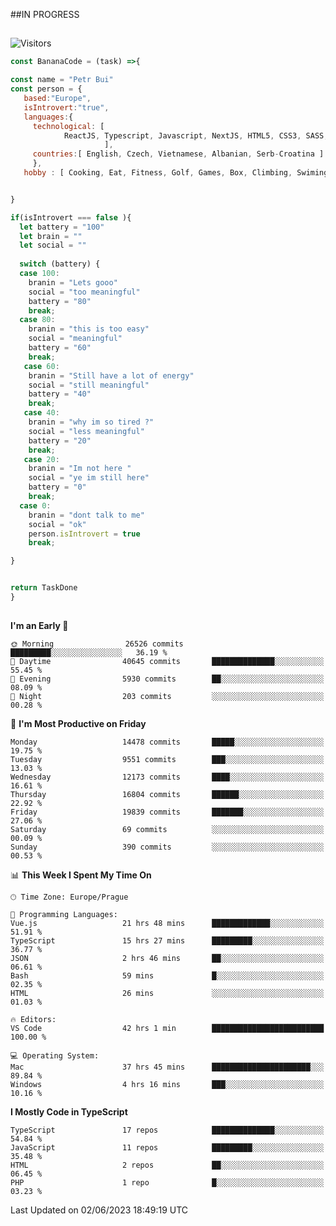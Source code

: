 ##IN PROGRESS
##
![Visitors](https://komarev.com/ghpvc/?username=petrbui&style=for-the-badge&label=Visitors+👀)
```Javascript
const BananaCode = (task) =>{

const name = "Petr Bui"
const person = {
   based:"Europe",
   isIntrovert:"true",
   languages:{
     technological: [ 
            ReactJS, Typescript, Javascript, NextJS, HTML5, CSS3, SASS, Redux, Node, Storybook, Styled-Component
                     ],
     countries:[ English, Czech, Vietnamese, Albanian, Serb-Croatina ]
     },
   hobby : [ Cooking, Eat, Fitness, Golf, Games, Box, Climbing, Swiming],


}

if(isIntrovert === false ){
  let battery = "100"
  let brain = ""
  let social = ""
  
  switch (battery) {
  case 100:
    branin = "Lets gooo"
    social = "too meaningful"
    battery = "80"
    break;
  case 80:
    branin = "this is too easy"
    social = "meaningful"
    battery = "60"
    break;
   case 60:
    branin = "Still have a lot of energy"
    social = "still meaningful"
    battery = "40"
    break;
   case 40:
    branin = "why im so tired ?"
    social = "less meaningful"
    battery = "20"
    break;
   case 20:
    branin = "Im not here "
    social = "ye im still here"
    battery = "0"
    break;
  case 0:
    branin = "dont talk to me"
    social = "ok"
    person.isIntrovert = true
    break;

}


return TaskDone
}
```



##
<!--
[![My GitHub stats](https://github-readme-stats.vercel.app/api?username=petrbui&theme=github_dark)](https://github.com/anuraghazra/github-readme-stats)

[![My wakatime stats](https://github-readme-stats.vercel.app/api/wakatime?username=petrbui&theme=github_dark)](https://github.com/anuraghazra/github-readme-stats)
-->
<!--START_SECTION:waka-->
**I'm an Early 🐤** 

```text
🌞 Morning                26526 commits       █████████░░░░░░░░░░░░░░░░   36.19 % 
🌆 Daytime                40645 commits       ██████████████░░░░░░░░░░░   55.45 % 
🌃 Evening                5930 commits        ██░░░░░░░░░░░░░░░░░░░░░░░   08.09 % 
🌙 Night                  203 commits         ░░░░░░░░░░░░░░░░░░░░░░░░░   00.28 % 
```
📅 **I'm Most Productive on Friday** 

```text
Monday                   14478 commits       █████░░░░░░░░░░░░░░░░░░░░   19.75 % 
Tuesday                  9551 commits        ███░░░░░░░░░░░░░░░░░░░░░░   13.03 % 
Wednesday                12173 commits       ████░░░░░░░░░░░░░░░░░░░░░   16.61 % 
Thursday                 16804 commits       ██████░░░░░░░░░░░░░░░░░░░   22.92 % 
Friday                   19839 commits       ███████░░░░░░░░░░░░░░░░░░   27.06 % 
Saturday                 69 commits          ░░░░░░░░░░░░░░░░░░░░░░░░░   00.09 % 
Sunday                   390 commits         ░░░░░░░░░░░░░░░░░░░░░░░░░   00.53 % 
```


📊 **This Week I Spent My Time On** 

```text
🕑︎ Time Zone: Europe/Prague

💬 Programming Languages: 
Vue.js                   21 hrs 48 mins      █████████████░░░░░░░░░░░░   51.91 % 
TypeScript               15 hrs 27 mins      █████████░░░░░░░░░░░░░░░░   36.77 % 
JSON                     2 hrs 46 mins       ██░░░░░░░░░░░░░░░░░░░░░░░   06.61 % 
Bash                     59 mins             █░░░░░░░░░░░░░░░░░░░░░░░░   02.35 % 
HTML                     26 mins             ░░░░░░░░░░░░░░░░░░░░░░░░░   01.03 % 

🔥 Editors: 
VS Code                  42 hrs 1 min        █████████████████████████   100.00 % 

💻 Operating System: 
Mac                      37 hrs 45 mins      ██████████████████████░░░   89.84 % 
Windows                  4 hrs 16 mins       ███░░░░░░░░░░░░░░░░░░░░░░   10.16 % 
```

**I Mostly Code in TypeScript** 

```text
TypeScript               17 repos            ██████████████░░░░░░░░░░░   54.84 % 
JavaScript               11 repos            █████████░░░░░░░░░░░░░░░░   35.48 % 
HTML                     2 repos             ██░░░░░░░░░░░░░░░░░░░░░░░   06.45 % 
PHP                      1 repo              █░░░░░░░░░░░░░░░░░░░░░░░░   03.23 % 
```




 Last Updated on 02/06/2023 18:49:19 UTC
<!--END_SECTION:waka-->
